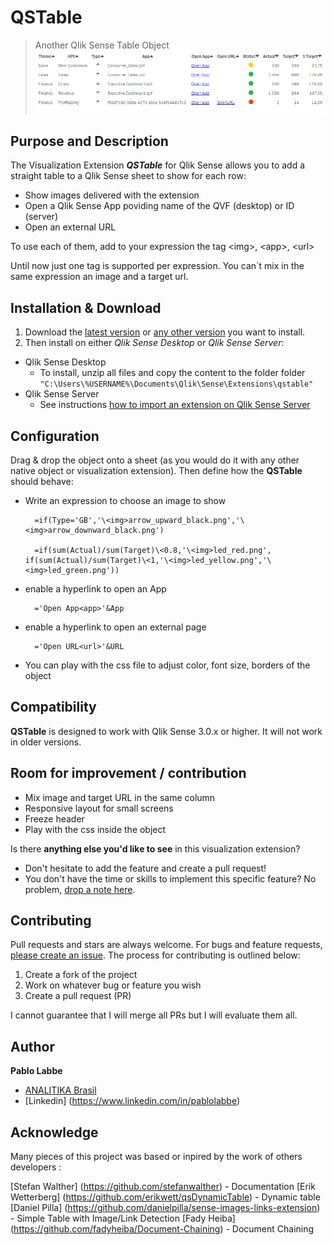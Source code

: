 # QSTable
>Another Qlik Sense Table Object
![](https://github.com/PabloSLabbe/QSTable/blob/master/docs/images/Screenshot_QSTable.png)

## Purpose and Description
The Visualization Extension ***QSTable*** for Qlik Sense allows you to add a straight table to a Qlik Sense sheet to show for each row:

* Show images delivered with the extension
* Open a Qlik Sense App poviding name of the QVF (desktop) or ID (server)
* Open an external URL

To use each of them, add to your expression the tag \<img>, \<app>, \<url>

Until now just one tag is supported per expression. You can´t  mix in the same expression an image  and a target url.

## Installation & Download
1. Download the [latest version](https://github.com/PabloSLabbe/QSTable/blob/master/build/QSTable_latest.zip) or [any other version](https://github.com/PabloSLabbe/QSTable/blob/master/build) you want to install.
2. Then install on either *Qlik Sense Desktop* or *Qlik Sense Server*:

* Qlik Sense Desktop
	* To install, unzip all files and copy the content to the folder folder `"C:\Users\%USERNAME%\Documents\Qlik\Sense\Extensions\qstable"`
* Qlik Sense Server
	* See instructions [how to import an extension on Qlik Sense Server](http://help.qlik.com/sense/3.0/en-US/online/#../Subsystems/ManagementConsole/Content/import-extensions.htm)

## Configuration
Drag & drop the object onto a sheet (as you would do it with any other native object or visualization extension).
Then define how the **QSTable** should behave:

* Write an expression to choose an image  to show 

		=if(Type='GB','\<img>arrow_upward_black.png','\<img>arrow_downward_black.png')

		=if(sum(Actual)/sum(Target)\<0.8,'\<img>led_red.png', if(sum(Actual)/sum(Target)\<1,'\<img>led_yellow.png','\<img>led_green.png'))

* enable a hyperlink to open an App

        ='Open App<app>'&App

* enable a hyperlink to open an external page

        ='Open URL<url>'&URL
	
* You can play with the css file to adjust color, font size, borders of the object
	
	
## Compatibility
**QSTable** is designed to work with Qlik Sense 3.0.x or higher. It will not work in older versions.

## Room for improvement / contribution
* Mix image and target URL in the same column
* Responsive layout for small screens
* Freeze header
* Play with the css inside the object

Is there **anything else you'd like to see** in this visualization extension?

* Don't hesitate to add the feature and create a pull request!
* You don't have the time or skills to implement this specific feature? No problem, [drop a note here](https://github.com/stefanwalther/sense-navigation/issues).

## Contributing
Pull requests and stars are always welcome. For bugs and feature requests, [please create an issue](https://github.com/pabloslabbe/QSTable/issues).
The process for contributing is outlined below:

1. Create a fork of the project
2. Work on whatever bug or feature you wish
3. Create a pull request (PR)

I cannot guarantee that I will merge all PRs but I will evaluate them all.

## Author
**Pablo Labbe**

* [ANALITIKA Brasil](http://analitika.com.br) 
* [Linkedin] (https://www.linkedin.com/in/pablolabbe)

## Acknowledge

Many pieces of this project was based or inpired by the work of others developers :

 [Stefan Walther] (https://github.com/stefanwalther) - Documentation
 [Erik Wetterberg] (https://github.com/erikwett/qsDynamicTable)  - Dynamic table
 [Daniel Pilla] (https://github.com/danielpilla/sense-images-links-extension)  - Simple Table with Image/Link Detection
 [Fady Heiba] (https://github.com/fadyheiba/Document-Chaining) - Document Chaining
 
